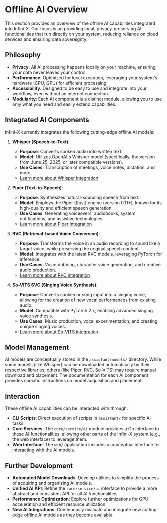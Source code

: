 
# Offline AI Overview

This section provides an overview of the offline AI capabilities integrated into Infini-X. Our focus is on providing local, privacy-preserving AI functionalities that run directly on your system, reducing reliance on cloud services and ensuring data sovereignty.

## Philosophy

-   **Privacy**: All AI processing happens locally on your machine, ensuring your data never leaves your control.
-   **Performance**: Optimized for local execution, leveraging your system's hardware (CPU, GPU) for efficient processing.
-   **Accessibility**: Designed to be easy to use and integrate into your workflow, even without an internet connection.
-   **Modularity**: Each AI component is a distinct module, allowing you to use only what you need and easily extend capabilities.

## Integrated AI Components

Infini-X currently integrates the following cutting-edge offline AI models:

1.  **Whisper (Speech-to-Text)**:
    -   **Purpose**: Converts spoken audio into written text.
    -   **Model**: Utilizes OpenAI's Whisper model (specifically, the version from June 25, 2025, or later compatible versions).
    -   **Use Cases**: Transcription of meetings, voice notes, dictation, and more.
    -   [Learn more about Whisper integration](offline_ai/whisper.md)

2.  **Piper (Text-to-Speech)**:
    -   **Purpose**: Synthesizes natural-sounding speech from text.
    -   **Model**: Employs the Piper (Rust) engine (version 0.11+), known for its high-quality and efficient speech generation.
    -   **Use Cases**: Generating voiceovers, audiobooks, system notifications, and assistive technologies.
    -   [Learn more about Piper integration](offline_ai/piper.md)

3.  **RVC (Retrieval-based Voice Conversion)**:
    -   **Purpose**: Transforms the voice in an audio recording to sound like a target voice, while preserving the original speech content.
    -   **Model**: Integrates with the latest RVC models, leveraging PyTorch for inference.
    -   **Use Cases**: Voice dubbing, character voice generation, and creative audio production.
    -   [Learn more about RVC integration](offline_ai/rvc.md)

4.  **So-VITS SVC (Singing Voice Synthesis)**:
    -   **Purpose**: Converts spoken or sung input into a singing voice, allowing for the creation of new vocal performances from existing audio.
    -   **Model**: Compatible with PyTorch 2.x, enabling advanced singing voice synthesis.
    -   **Use Cases**: Music production, vocal experimentation, and creating unique singing voices.
    -   [Learn more about So-VITS integration](offline_ai/so_vits.md)

## Model Management

AI models are conceptually stored in the `assistant/models/` directory. While some models (like Whisper) can be downloaded automatically by their respective libraries, others (like Piper, RVC, So-VITS) may require manual download and placement. The documentation for each AI component provides specific instructions on model acquisition and placement.

## Interaction

These offline AI capabilities can be interacted with through:

-   **CLI Scripts**: Direct execution of scripts in `assistant/` for specific AI tasks.
-   **Core Services**: The `core/service/ai` module provides a Go interface to these AI functionalities, allowing other parts of the Infini-X system (e.g., the web interface) to leverage them.
-   **Web Interface**: The `web/` application includes a conceptual interface for interacting with the AI models.

## Further Development

-   **Automated Model Downloads**: Develop utilities to simplify the process of acquiring and organizing AI models.
-   **Unified AI API**: Refine the `core/service/ai` interface to provide a more abstract and consistent API for all AI functionalities.
-   **Performance Optimization**: Explore further optimizations for GPU acceleration and efficient resource utilization.
-   **New AI Integrations**: Continuously evaluate and integrate new cutting-edge offline AI models as they become available.
